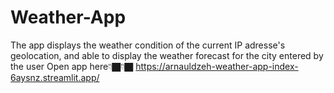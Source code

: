 # Weather-App
The app displays the weather condition of the current IP adresse's geolocation, and able to display the weather forecast for the city entered by the user
Open app here👇🏿👇🏿
https://arnauldzeh-weather-app-index-6aysnz.streamlit.app/
